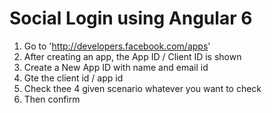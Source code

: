 # Social Login using Angular 6
1. Go to 'http://developers.facebook.com/apps' 
2. After creating an app, the App ID / Client ID is shown
3. Create a New App ID with name and email id
4. Gte the client id / app id
5. Check thee 4 given scenario whatever you want to check
6. Then confirm
